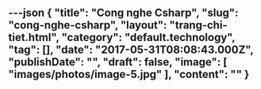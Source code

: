 ---json
{
    "title": "Cong nghe Csharp",
    "slug": "cong-nghe-csharp",
    "layout": "trang-chi-tiet.html",
    "category": "default.technology",
    "tag": [],
    "date": "2017-05-31T08:08:43.000Z",
    "publishDate": "",
    "draft": false,
    "image": [
        "images/photos/image-5.jpg"
    ],
    "__content__": ""
}
---
